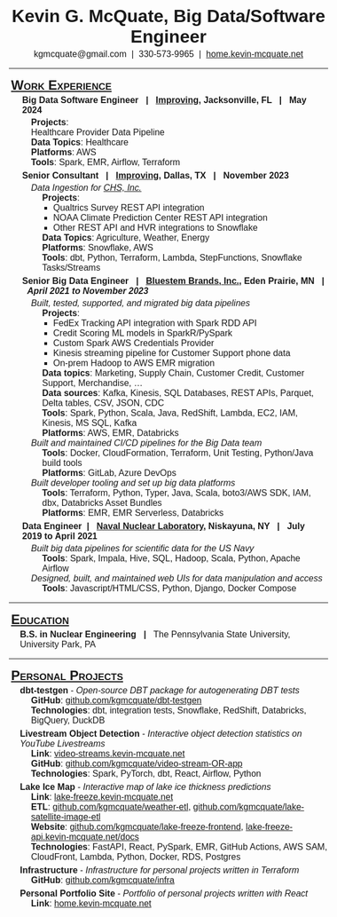 <meta charset="UTF-8" />

<style type="text/css">

/* @media print 
{
.class 
{
     background-color: #1a4567 !important;
     -webkit-print-color-adjust: exact;
}
} */

    
body {
    font-family: "Arial";
    font-size: 12pt;
    /* color: #0D1B2A; */

}
h1, h2, h3, h4, h5, h6 {
    margin: 4px;
}
h1 {
    text-align: center;
}
h2 {
    font-variant: small-caps;
    text-decoration: underline;
}
h4 {
}
p {
    margin: 0px;
    padding: 0px;
}
.centered {
    text-align: center;
    /* text-align: justify;
    text-justify: inter-word; */
    /* text-align: justify;
    text-justify: inter-word; */
}
ul {
    /* display: block; */
    /* list-style-type: disc; */
    margin: 2px;
    /* margin-block-start: -15px; */
    margin-block-end: 0px;
    margin-inline-start: 20px !important; 
    margin-inline-end: 0px; 
    padding-inline-start: 0px !important; 
    list-style: none;
}
ul > li {
}
ul > li > ul > li > ul > li > ul {
    list-style: square;
    /* list-style: '-  '; */
    /* list-style: disc; */
}
ul > li > ul > li > ul {
    margin-block-end: 0px;
}
ul > li > ul {
    margin-block-end: 6px;
}
</style>

# Kevin G. McQuate, Big Data/Software Engineer
<div class="centered">
kgmcquate@gmail.com &nbsp;<bold>|</bold>&nbsp; 330-573-9965 &nbsp;<bold>|</bold>&nbsp; <a href="https://home.kevin-mcquate.net">home.kevin-mcquate.net</a>
</div>

<hr>

## Work Experience

- #### Big Data Software Engineer &nbsp; | &nbsp; [Improving](https://www.linkedin.com/company/improving-enterprises/), Jacksonville, FL &nbsp; | &nbsp; May 2024
  - __Projects__:
  - Healthcare Provider Data Pipeline
  - __Data Topics__: Healthcare
  - __Platforms__: AWS 
  - __Tools__: Spark, EMR, Airflow, Terraform

- #### Senior Consultant &nbsp; | &nbsp; [Improving](https://www.linkedin.com/company/improving-enterprises/), Dallas, TX &nbsp; | &nbsp; November 2023
  
    - _Data Ingestion for [CHS, Inc.](https://www.linkedin.com/company/chs/)_
      - __Projects__:
        - Qualtrics Survey REST API integration
        - NOAA Climate Prediction Center REST API integration
        - Other REST API and HVR integrations to Snowflake
      - __Data Topics__: Agriculture, Weather, Energy
      - __Platforms__: Snowflake, AWS 
      - __Tools__: dbt, Python, Terraform, Lambda, StepFunctions, Snowflake Tasks/Streams

- #### Senior Big Data Engineer &nbsp; | &nbsp; [Bluestem Brands, Inc.](https://www.linkedin.com/company/bluestem-brands/), Eden Prairie, MN &nbsp; | &nbsp; _April 2021 to November 2023_

    - _Built, tested, supported, and migrated big data pipelines_
      - __Projects__:
          - FedEx Tracking API integration with Spark RDD API
          - Credit Scoring ML models in SparkR/PySpark
          - Custom Spark AWS Credentials Provider
          - Kinesis streaming pipeline for Customer Support phone data
          - On-prem Hadoop to AWS EMR migration
      - __Data topics__: Marketing, Supply Chain, Customer Credit, Customer Support, Merchandise, …
      - __Data sources__: Kafka, Kinesis, SQL Databases, REST APIs, Parquet, Delta tables, CSV, JSON, CDC
      - __Tools__: Spark, Python, Scala, Java, RedShift, Lambda, EC2, IAM, Kinesis, MS SQL, Kafka
      - __Platforms__: AWS, EMR, Databricks
  - _Built and maintained CI/CD pipelines for the Big Data team_
    - __Tools__: Docker, CloudFormation, Terraform, Unit Testing, Python/Java build tools
    - __Platforms__: GitLab, Azure DevOps
  - _Built developer tooling and set up big data platforms_
    - __Tools__: Terraform, Python, Typer, Java, Scala, boto3/AWS SDK, IAM, dbx, Databricks Asset Bundles
    - __Platforms__: EMR, EMR Serverless, Databricks

- #### Data Engineer&nbsp; | &nbsp; [Naval Nuclear Laboratory](https://www.linkedin.com/company/naval-nuclear-laboratory/), Niskayuna, NY &nbsp; | &nbsp; July 2019 to April 2021

  - _Built big data pipelines for scientific data for the US Navy_
      - __Tools__: Spark, Impala, Hive, SQL, Hadoop, Scala, Python, Apache Airflow
  - _Designed, built, and maintained web UIs for data manipulation and access_
      - __Tools__: Javascript/HTML/CSS, Python, Django, Docker Compose



<!-- - __Electromechanical Engineer/Technician__ &nbsp; __|__ &nbsp; Elkins Earthworks, Medina, OH &nbsp; __|__ &nbsp; August 2018 to June 2019

  - _Bluetooth thermometer design: mechanical design, circuit board layout, testing, repair and assembly_
<br> -->

<hr>

## Education
- __B.S. in Nuclear Engineering__ &nbsp; __|__ &nbsp; The Pennsylvania State University, University Park, PA

<hr>

## Personal Projects
- __dbt-testgen__ - _Open-source DBT package for autogenerating DBT tests_
  <!-- - __Link__: [hub.getdbt.com/kgmcquate/testgen](https://hub.getdbt.com/kgmcquate/testgen) -->
  - __GitHub__: [github.com/kgmcquate/dbt-testgen](https://github.com/kgmcquate/dbt-testgen)
  - __Technologies__: dbt, integration tests, Snowflake, RedShift, Databricks, BigQuery, DuckDB

- __Livestream Object Detection__ - _Interactive object detection statistics on YouTube Livestreams_
  - __Link__: [video-streams.kevin-mcquate.net](https://video-streams.kevin-mcquate.net/)
  - __GitHub__: [github.com/kgmcquate/video-stream-OR-app](https://github.com/kgmcquate/video-stream-OR-app)
  - __Technologies__: Spark, PyTorch, dbt, React, Airflow, Python 

- __Lake Ice Map__ - _Interactive map of lake ice thickness predictions_
  - __Link__: [lake-freeze.kevin-mcquate.net](https://lake-freeze.kevin-mcquate.net)
  - __ETL__: [github.com/kgmcquate/weather-etl](https://github.com/kgmcquate/weather-etl), [github.com/kgmcquate/lake-satellite-image-etl](https://github.com/kgmcquate/lake-satellite-image-etl)
  - __Website__: [github.com/kgmcquate/lake-freeze-frontend](https://github.com/kgmcquate/lake-freeze-frontend ), [lake-freeze-api.kevin-mcquate.net/docs](https://lake-freeze-api.kevin-mcquate.net/docs)
  - __Technologies__: FastAPI, React, PySpark, EMR, GitHub Actions, AWS SAM, CloudFront, Lambda, Python, Docker, RDS, Postgres
- __Infrastructure__ - _Infrastructure for personal projects written in Terraform_
  - __GitHub__: [github.com/kgmcquate/infra](https://github.com/kgmcquate/infra)

- __Personal Portfolio Site__ - _Portfolio of personal projects written with React_
  -  __Link__: [home.kevin-mcquate.net](https://home.kevin-mcquate.net)
  <!-- -  __GitHub__: [github.com/kgmcquate/personal-portfolio](https://github.com/kgmcquate/personal-portfolio)
  - __Technologies__: React, Markdown, Pandoc, GitHub Actions, CloudFront -->

<!-- - __Data Science Projects__ - _Short data science projects for EdX Data Science course_
    - __Links__: [home.kevin-mcquate.net/solar-panel-data.html](https://home.kevin-mcquate.net/solar-panel-data.html), [home.kevin-mcquate.net/nuclear-plants.html](https://home.kevin-mcquate.net/nuclear-plants.html) -->
